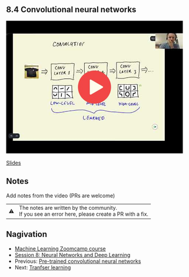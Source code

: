 ## 8.4 Convolutional neural networks

<a href="https://www.youtube.com/watch?v=BN-fnYzbdc8&list=PL3MmuxUbc_hIhxl5Ji8t4O6lPAOpHaCLR"><img src="images/thumbnail-8-04.jpg"></a>
 
[Slides](https://www.slideshare.net/AlexeyGrigorev/ml-zoomcamp-8-neural-networks-and-deep-learning-250592316)


## Notes

Add notes from the video (PRs are welcome)


<table>
   <tr>
      <td>⚠️</td>
      <td>
         The notes are written by the community. <br>
         If you see an error here, please create a PR with a fix.
      </td>
   </tr>
</table>


## Nagivation

* [Machine Learning Zoomcamp course](../)
* [Session 8: Neural Networks and Deep Learning](./)
* Previous: [Pre-trained convolutional neural networks](03-pretrained-models.md)
* Next: [Tranfser learning](05-transfer-learning.md)
